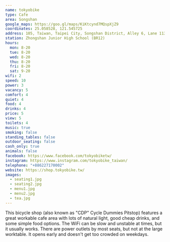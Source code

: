 ```yaml
---
name: tokyobike
type: Cafe
area: Songshan
google_maps: https://goo.gl/maps/KiKtcynd7MQspXjZ9
coordinates: 25.058528, 121.545725
address: 105, Taiwan, Taipei City, Songshan District, Alley 6, Lane 113, Section 3, Minsheng East Road, 7號1樓
station: Zhongshan Junior High School (BR12)
hours:
  mon: 8-20
  tue: 8-20
  wed: 8-20
  thu: 8-20
  fri: 8-20
  sat: 9-20
wifi: 2
speed: 10
power: 3
vacancy: 5
comfort: 4
quiet: 4
food: 4
drinks: 4
price: 5
view: 5
toilets: 4
music: true
smoking: false
standing_tables: false
outdoor_seating: false
cash_only: true
animals: false
facebook: https://www.facebook.com/tokyobiketw/
instagram: https://www.instagram.com/tokyobike_taiwan/
telephone: "+886227170002"
website: https://shop.tokyobike.tw/
images:
  - seating1.jpg
  - seating2.jpg
  - menu1.jpg
  - menu2.jpg
  - tea.jpg
---
```


This bicycle shop (also known as "CDP" Cycle Dummies Pitstop) features a great workable cafe area with lots of natural light, good cheap drinks, and some simple food options. The WiFi can be slow and unstable at times, but it usually works. There are power outlets by most seats, but not at the large worktable. It opens early and doesn't get too crowded on weekdays.

